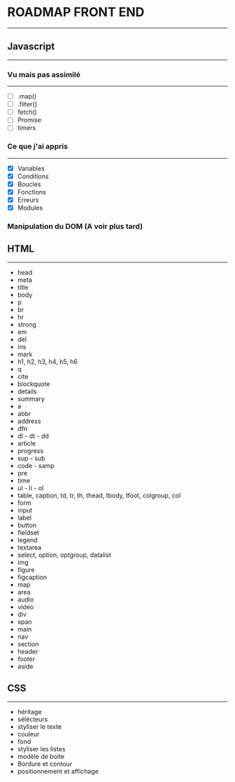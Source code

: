 # ROADMAP FRONT END

---
## Javascript

---

### Vu mais pas assimilé

---

- [ ] .map()
- [ ] .filter()
- [ ] fetch()
- [ ] Promise
- [ ] timers

### Ce que j'ai appris

---

- [x] Variables
- [x] Conditions
- [x] Boucles
- [x] Fonctions
- [x] Erreurs
- [x] Modules

### Manipulation du DOM (A voir plus tard)

## HTML

---

- head
- meta
- title
- body
- p
- br
- hr
- strong
- em
- del
- ins
- mark
- h1, h2, h3, h4, h5, h6 
- q
- cite
- blockquote
- details
- summary
- a
- abbr
- address
- dfn
- dl - dt - dd
- article
- progress
- sup - sub
- code - samp
- pre
- time
- ul - li - ol
- table, caption, td, tr, th, thead, tbody, tfoot, colgroup, col
- form
- input
- label
- button
- fieldset
- legend
- textarea
- select, option, optgroup, datalist
- img
- figure
- figcaption
- map
- area
- audio
- video
- div
- span
- main
- nav
- section
- header
- footer
- aside

## CSS

---

- héritage
- sélécteurs
- styliser le texte
- couleur
- fond
- styliser les listes
- modèle de boite
- Bordure et contour
- positionnement et affichage